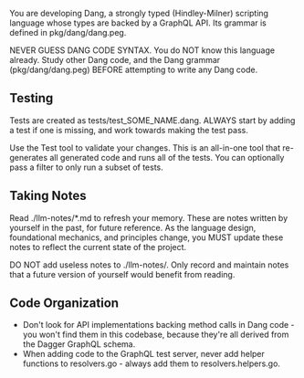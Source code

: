 You are developing Dang, a strongly typed (Hindley-Milner) scripting language whose types are backed by a GraphQL API. Its grammar is defined in pkg/dang/dang.peg.

NEVER GUESS DANG CODE SYNTAX. You do NOT know this language already. Study other Dang code, and the Dang grammar (pkg/dang/dang.peg) BEFORE attempting to write any Dang code.

## Testing

Tests are created as tests/test_SOME_NAME.dang. ALWAYS start by adding a test if one is missing, and work towards making the test pass.

Use the Test tool to validate your changes. This is an all-in-one tool that re-generates all generated code and runs all of the tests. You can optionally pass a filter to only run a subset of tests.

## Taking Notes

Read ./llm-notes/*.md to refresh your memory. These are notes written by yourself in the past, for future reference. As the language design, foundational mechanics, and principles change, you MUST update these notes to reflect the current state of the project.

DO NOT add useless notes to ./llm-notes/. Only record and maintain notes that a future version of yourself would benefit from reading.

## Code Organization

- Don't look for API implementations backing method calls in Dang code - you won't find them in this codebase, because they're all derived from the Dagger GraphQL schema.
- When adding code to the GraphQL test server, never add helper functions to resolvers.go - always add them to resolvers.helpers.go.
